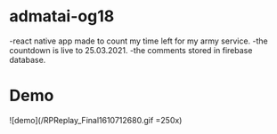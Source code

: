 # admatai-og18

-react native app made to count my time left for my army service.
-the countdown is live to 25.03.2021.
-the comments stored in firebase database.

# Demo

![demo](/RPReplay_Final1610712680.gif =250x)
